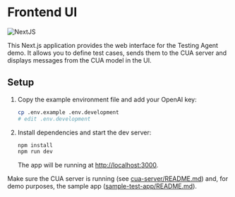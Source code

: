 # Frontend UI

![NextJS](https://img.shields.io/badge/Built_with-NextJS-blue)

This Next.js application provides the web interface for the Testing Agent demo. It allows you to define test cases, sends them to the CUA server and displays messages from the CUA model in the UI.

## Setup

1. Copy the example environment file and add your OpenAI key:
   ```bash
   cp .env.example .env.development
   # edit .env.development
   ```
2. Install dependencies and start the dev server:
   ```bash
   npm install
   npm run dev
   ```
   The app will be running at [http://localhost:3000](http://localhost:3000).

Make sure the CUA server is running (see [cua-server/README.md](../cua-server/README.md)) and, for demo purposes, the sample app ([sample-test-app/README.md](../sample-test-app/README.md)).

